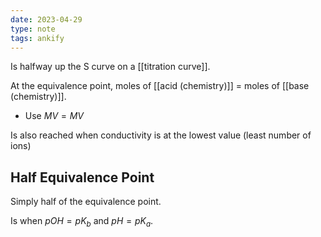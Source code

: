 ```yaml
---
date: 2023-04-29
type: note
tags: ankify
---
```


Is halfway up the S curve on a [[titration curve]].

At the equivalence point, moles of [[acid (chemistry)]] = moles of [[base (chemistry)]].
- Use $MV=MV$

Is also reached when conductivity is at the lowest value (least number of ions)

## Half Equivalence Point
Simply half of the equivalence point.

Is when $pOH = pK_{b}$ and $pH = pK_{a}$.
